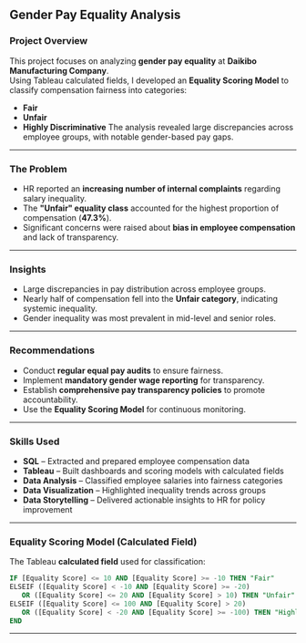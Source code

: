 ## Gender Pay Equality Analysis
###  Project Overview
This project focuses on analyzing **gender pay equality** at **Daikibo Manufacturing Company**.  
Using Tableau calculated fields, I developed an **Equality Scoring Model** to classify compensation fairness into categories:
- **Fair**
- **Unfair**
- **Highly Discriminative**
The analysis revealed large discrepancies across employee groups, with notable gender-based pay gaps.
---
###  The Problem
- HR reported an **increasing number of internal complaints** regarding salary inequality.  
- The **"Unfair" equality class** accounted for the highest proportion of compensation (**47.3%**).  
- Significant concerns were raised about **bias in employee compensation** and lack of transparency.
---
### Insights
- Large discrepancies in pay distribution across employee groups.  
- Nearly half of compensation fell into the **Unfair category**, indicating systemic inequality.  
- Gender inequality was most prevalent in mid-level and senior roles.  
---
### Recommendations
- Conduct **regular equal pay audits** to ensure fairness.
- Implement **mandatory gender wage reporting** for transparency.  
- Establish **comprehensive pay transparency policies** to promote accountability.  
- Use the **Equality Scoring Model** for continuous monitoring.  
---
### Skills Used
- **SQL** – Extracted and prepared employee compensation data  
- **Tableau** – Built dashboards and scoring models with calculated fields  
- **Data Analysis** – Classified employee salaries into fairness categories  
- **Data Visualization** – Highlighted inequality trends across groups  
- **Data Storytelling** – Delivered actionable insights to HR for policy improvement  
---
### Equality Scoring Model (Calculated Field)
The Tableau **calculated field** used for classification:  

```sql
IF [Equality Score] <= 10 AND [Equality Score] >= -10 THEN "Fair"
ELSEIF ([Equality Score] < -10 AND [Equality Score] >= -20)
   OR ([Equality Score] <= 20 AND [Equality Score] > 10) THEN "Unfair"
ELSEIF ([Equality Score] <= 100 AND [Equality Score] > 20)
   OR ([Equality Score] < -20 AND [Equality Score] >= -100) THEN "Highly Discriminative"
END
```
---
